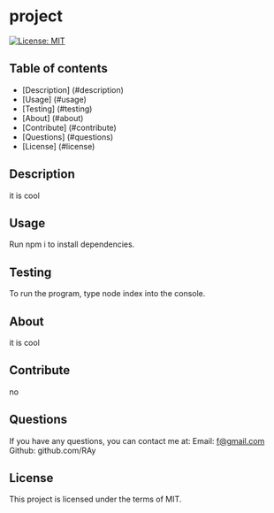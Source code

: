 
  # project
  
  [![License: MIT](https://img.shields.io/badge/License-MIT-yellow.svg)](https://opensource.org/licenses/MIT)

  ## Table of contents
  * [Description] (#description)
  * [Usage] (#usage)
  * [Testing] (#testing)
  * [About] (#about)
  * [Contribute] (#contribute)
  * [Questions] (#questions)
  * [License] (#license)
  
  ## Description
  it is cool
  
  ## Usage
  Run npm i to install dependencies.
  
  ## Testing
  To run the program, type node index into the console.
  
  ## About
  it is cool 

  ## Contribute
  no
  
  ## Questions
  If you have any questions, you can contact me at:
  Email: f@gmail.com
  Github: github.com/RAy
  
  ## License
  This project is licensed under the terms of MIT.